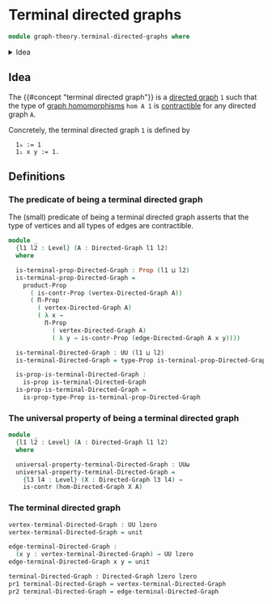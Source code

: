 # Terminal directed graphs

```agda
module graph-theory.terminal-directed-graphs where
```

<details><summary>Idea</summary>

```agda
open import foundation.contractible-types
open import foundation.dependent-products-contractible-types
open import foundation.dependent-pair-types
open import foundation.propositions
open import foundation.dependent-products-propositions
open import foundation.unit-type
open import foundation.universe-levels

open import graph-theory.directed-graphs
open import graph-theory.morphisms-directed-graphs
```

</details>

## Idea

The {{#concept "terminal directed graph"}} is a
[directed graph](graph-theory.directed-graphs.md) `1` such that the type of
[graph homomorphisms](graph-theory.morphisms-directed-graphs.md) `hom A 1` is
[contractible](foundation-core.contractible-types.md) for any directed graph
`A`.

Concretely, the terminal directed graph `1` is defined by

```text
  1₀ := 1
  1₁ x y := 1.
```

## Definitions

### The predicate of being a terminal directed graph

The (small) predicate of being a terminal directed graph asserts that the type
of vertices and all types of edges are contractible.

```agda
module _
  {l1 l2 : Level} (A : Directed-Graph l1 l2)
  where

  is-terminal-prop-Directed-Graph : Prop (l1 ⊔ l2)
  is-terminal-prop-Directed-Graph =
    product-Prop
      ( is-contr-Prop (vertex-Directed-Graph A))
      ( Π-Prop
        ( vertex-Directed-Graph A)
        ( λ x →
          Π-Prop
            ( vertex-Directed-Graph A)
            ( λ y → is-contr-Prop (edge-Directed-Graph A x y))))

  is-terminal-Directed-Graph : UU (l1 ⊔ l2)
  is-terminal-Directed-Graph = type-Prop is-terminal-prop-Directed-Graph

  is-prop-is-terminal-Directed-Graph :
    is-prop is-terminal-Directed-Graph
  is-prop-is-terminal-Directed-Graph =
    is-prop-type-Prop is-terminal-prop-Directed-Graph
```

### The universal property of being a terminal directed graph

```agda
module _
  {l1 l2 : Level} (A : Directed-Graph l1 l2)
  where

  universal-property-terminal-Directed-Graph : UUω
  universal-property-terminal-Directed-Graph =
    {l3 l4 : Level} (X : Directed-Graph l3 l4) →
    is-contr (hom-Directed-Graph X A)
```

### The terminal directed graph

```agda
vertex-terminal-Directed-Graph : UU lzero
vertex-terminal-Directed-Graph = unit

edge-terminal-Directed-Graph :
  (x y : vertex-terminal-Directed-Graph) → UU lzero
edge-terminal-Directed-Graph x y = unit

terminal-Directed-Graph : Directed-Graph lzero lzero
pr1 terminal-Directed-Graph = vertex-terminal-Directed-Graph
pr2 terminal-Directed-Graph = edge-terminal-Directed-Graph
```
